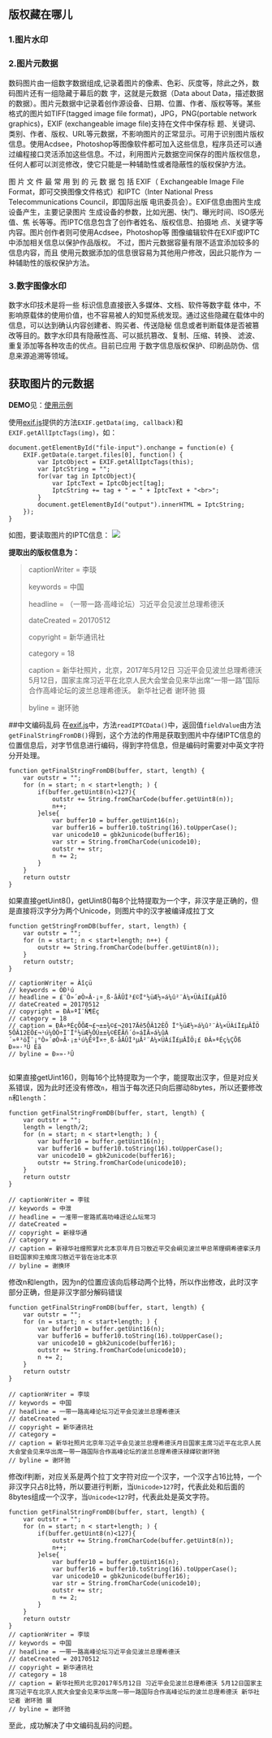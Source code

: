 ## 版权藏在哪儿
### 1.图片水印
### 2.图片元数据

数码图片由一组数字数据组成,记录着图片的像素、色彩、灰度等，除此之外，数码图片还有一组隐藏于幕后的数 字，这就是元数据（Data about Data，描述数据的数据）。图片元数据中记录着创作源设备、日期、位置、作者、版权等等。某些格式的图片如TIFF(tagged image file format)，JPG，PNG(portable network graphics)，EXIF (exchangeable image file)支持在文件中保存标 题、关键词、类别、作者、版权、URL等元数据，不影响图片的正常显示。可用于识别图片版权信息。使用Acdsee，Photoshop等图像软件都可加入这些信息，程序员还可以通过编程接口灵活添加这些信息。不过，利用图片元数据空间保存的图片版权信息，任何人都可以浏览修改，使它只能是一种辅助性或者隐蔽性的版权保护方法。 

图 片 文 件 最 常 用 到 的 元 数 据 包 括 EXIF（ Exchangeable Image File Format，即可交换图像文件格式）和IPTC（Inter National Press Telecommunications Council，即国际出版 电讯委员会）。EXIF信息由图片生成设备产生，主要记录图片 生成设备的参数，比如光圈、快门、曝光时间、ISO感光值、焦 长等等。而IPTC信息包含了创作者姓名、版权信息、拍摄地 点、关键字等内容。图片创作者则可使用Acdsee，Photoshop等 图像编辑软件在EXIF或IPTC中添加相关信息以保护作品版权。 不过，图片元数据容量有限不适宜添加较多的信息内容，而且 使用元数据添加的信息很容易为其他用户修改，因此只能作为 一种辅助性的版权保护方法。

### 3.数字图像水印

数字水印技术是将一些 标识信息直接嵌入多媒体、文档、软件等数字载 体中，不影响原载体的使用价值，也不容易被人的知觉系统发现。通过这些隐藏在载体中的信息，可以达到确认内容创建者、购买者、传送隐秘 信息或者判断载体是否被篡改等目的。数字水印具有隐蔽性高、可以抵抗篡改、复制、压缩、转换、 滤波、重复添加等各种攻击的优点。目前已应用 于数字信息版权保护、印刷品防伪、信息来源追溯等领域。 


## 获取图片的元数据
**DEMO**见：[使用示例](http://xxwu.tech/getExif/getExif.html)


使用[exif.js](https://github.com/SmartDoubleXiao/getExif/blob/master/exif.js)提供的方法`EXIF.getData(img, callback)`和`EXIF.getAllIptcTags(img)`，如：


```
document.getElementById("file-input").onchange = function(e) {
    EXIF.getData(e.target.files[0], function() {
        var IptcObject = EXIF.getAllIptcTags(this);
        var IptcString = "";
        for(var tag in IptcObject){
        	var IptcText = IptcObject[tag];
        	IptcString += tag + " = " + IptcText + "<br>";
        }
        document.getElementById("output").innerHTML = IptcString;
    });
}

```
如图，要读取图片的IPTC信息：
![](http://ww4.sinaimg.cn/large/006tNc79ly1fftwu9cvqfj30p00iyn1x.jpg)

**提取出的版权信息为：**
>captionWriter = 李琰 
>
>keywords = 中国 
>
>headline = （一带一路·高峰论坛）习近平会见波兰总理希德沃 
>
>dateCreated = 20170512 
>
>copyright = 新华通讯社 
>
>category = 18 
>
>caption = 新华社照片，北京，2017年5月12日 习近平会见波兰总理希德沃 5月12日，国家主席习近平在北京人民大会堂会见来华出席“一带一路”国际合作高峰论坛的波兰总理希德沃。 新华社记者 谢环驰 摄 
>
>byline = 谢环驰

##中文编码乱码
在[exif.js](https://github.com/SmartDoubleXiao/getExif/blob/master/exif.js)中，方法`readIPTCData()`中，返回值`fieldValue`由方法`getFinalStringFromDB()`得到，这个方法的作用是获取到图片中存储IPTC信息的位置信息后，对字节信息进行编码，得到字符信息，但是编码时需要对中英文字符分开处理。

```
function getFinalStringFromDB(buffer, start, length) {        
    var outstr = "";
    for (n = start; n < start+length; ) {
        if(buffer.getUint8(n)<127){
            outstr += String.fromCharCode(buffer.getUint8(n));
            n++;
        }else{
            var buffer10 = buffer.getUint16(n);
            var buffer16 = buffer10.toString(16).toUpperCase();
            var unicode10 = gbk2unicode(buffer16);
            var str = String.fromCharCode(unicode10);
            outstr += str;           
            n += 2;
        }          
    }
    return outstr
}

```
如果直接getUint8()，getUint8()每8个比特提取为一个字，非汉字是正确的，但是直接将汉字分为两个Unicode，则图片中的汉字被编译成拉丁文

```
function getStringFromDB(buffer, start, length) {
    var outstr = "";
    for (n = start; n < start+length; n++) {
        outstr += String.fromCharCode(buffer.getUint8(n));            
    }
    return outstr;
}
    
// captionWriter = Àîçü 
// keywords = ÖÐ¹ú 
// headline = £¨Ò»´øÒ»Â·¡¤¸ß·åÂÛÌ³£©Ï°½üÆ½»á¼û²¨À¼×ÜÀíÏ£µÂÎÖ 
// dateCreated = 20170512 
// copyright = ÐÂ»ªÍ¨Ñ¶Éç 
// category = 18 
// caption = ÐÂ»ªÉçÕÕÆ¬£¬±±¾©£¬2017Äê5ÔÂ12ÈÕ Ï°½üÆ½»á¼û²¨À¼×ÜÀíÏ£µÂÎÖ 5ÔÂ12ÈÕ£¬¹ú¼ÒÖ÷Ï¯Ï°½üÆ½ÔÚ±±¾©ÈËÃñ´ó»áÌÃ»á¼ûÀ´»ª³öÏ¯¡°Ò»´øÒ»Â·¡±¹ú¼ÊºÏ×÷¸ß·åÂÛÌ³µÄ²¨À¼×ÜÀíÏ£µÂÎÖ¡£ ÐÂ»ªÉç¼ÇÕß Ð»»·³Û Éã 
// byline = Ð»»·³Û
    
```
如果直接getUint16()，则每16个比特提取为一个字，能提取出汉字，但是对应关系错误，因为此时还没有修改`n`，相当于每次还只向后挪动8bytes，所以还要修改`n`和`length`：

```
function getFinalStringFromDB(buffer, start, length) {        
    var outstr = "";
    length = length/2;
    for (n = start; n < start+length; ) {
        var buffer10 = buffer.getUint16(n);
        var buffer16 = buffer10.toString(16).toUpperCase();
        var unicode10 = gbk2unicode(buffer16);
        outstr += String.fromCharCode(unicode10);
    }
    return outstr
}

// captionWriter = 李铉 
// keywords = 中泄 
// headline = 一淮带一宦路贰高叻峰迓论厶坛常习 
// dateCreated = 
// copyright = 新禄华通 
// category = 
// caption = 新禄华社缯照掌片北本京年月日习敖近平交会峒见波兰甲总芾理硐希德挛沃月日眨国家抑主飨席习敖近平皆在诒北本京 
// byline = 谢换环
```
修改n和length，因为n的位置应该向后移动两个比特，所以作出修改，此时汉字部分正确，但是非汉字部分解码错误

```
function getFinalStringFromDB(buffer, start, length) {        
    var outstr = "";
    for (n = start; n < start+length; ) {
        var buffer10 = buffer.getUint16(n);
        var buffer16 = buffer10.toString(16).toUpperCase();
        var unicode10 = gbk2unicode(buffer16);
        outstr += String.fromCharCode(unicode10);
        n += 2;
    }
    return outstr
}

// captionWriter = 李琰 
// keywords = 中国 
// headline = 一带一路高峰论坛习近平会见波兰总理希德沃 
// dateCreated = 
// copyright = 新华通讯社 
// category = 
// caption = 新华社照片北京年习近平会见波兰总理希德沃月日国家主席习近平在北京人民大会堂会见来华出席一带一路国际合作高峰论坛的波兰总理希德沃禄缂钦谢环驰 
// byline = 谢环驰
```
修改if判断，对应关系是两个拉丁文字符对应一个汉字，一个汉字占16比特，一个非汉字只占8比特，所以要进行判断，当`Unicode>127`时，代表此处和后面的8bytes组成一个汉字，当`Unicode<127`时，代表此处是英文字符。

```
function getFinalStringFromDB(buffer, start, length) {        
    var outstr = "";
    for (n = start; n < start+length; ) {
        if(buffer.getUint8(n)<127){
            outstr += String.fromCharCode(buffer.getUint8(n));
            n++;
        }else{
            var buffer10 = buffer.getUint16(n);
            var buffer16 = buffer10.toString(16).toUpperCase();
            var unicode10 = gbk2unicode(buffer16);
            var str = String.fromCharCode(unicode10);
            outstr += str;           
            n += 2;
        }          
    }
    return outstr
}
// captionWriter = 李琰
// keywords = 中国
// headline = 一带一路高峰论坛习近平会见波兰总理希德沃
// dateCreated = 20170512
// copyright = 新华通讯社
// category = 18
// caption = 新华社照片北京2017年5月12日 习近平会见波兰总理希德沃 5月12日国家主席习近平在北京人民大会堂会见来华出席一带一路国际合作高峰论坛的波兰总理希德沃 新华社记者 谢环驰 摄 
// byline = 谢环驰

```
至此，成功解决了中文编码乱码的问题。

